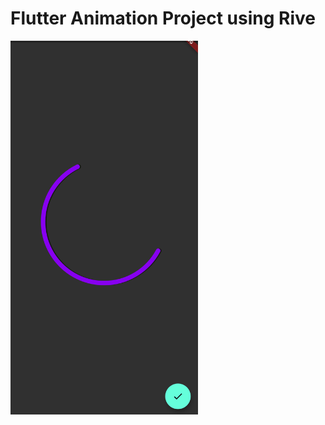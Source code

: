 <h1>Flutter Animation Project using Rive</h1>

<img src="https://github.com/tomkmangattu/flutter-rive-animation/blob/main/screenshots/screenshot1.jpg" width="300" title="Dark loading animation">
